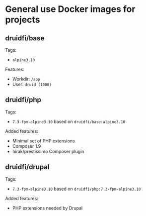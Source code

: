# General use Docker images for projects

## druidfi/base

Tags:

- `alpine3.10`

Features:

- Workdir: `/app`
- User: `druid (1000)`

## druidfi/php

Tags:

- `7.3-fpm-alpine3.10` based on `druidfi/base:alpine3.10`

Added features:

- Minimal set of PHP extensions
- Composer 1.9
- hirak/prestissimo Composer plugin

## druidfi/drupal

Tags:

- `7.3-fpm-alpine3.10` based on `druidfi/php:7.3-fpm-alpine3.10`

Added features:

- PHP extensions needed by Drupal
